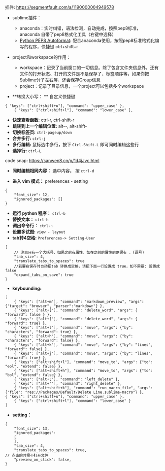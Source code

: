 插件: https://segmentfault.com/a/1190000004949578
- sublime插件：
  - anaconda：实时纠错，语法检测，自动完成，按照pep8标准，anaconda 自带了pep8格式化工具（右键中选择）
  - [Python PEP8 Autoformat](https://bitbucket.org/StephaneBunel/pythonpep8autoformat): 配合anaconda使用，按照pep8标准格式化编写的程序，快捷键 ctrl+shift+r

- project和workspace的作用：
  * workspace：记录了当前窗口的一切信息。除了包含文件夹信息外，还有文件的打开状态、打开的文件是不是保存了、标签顺序等，如果你把Sublime分了左右屏，还会保存Group信息
  * project：记录了目录信息，一个project可以包括多个workspace

- **转换大小写： ** 自定义快捷键
```
{ "keys": ["ctrl+shift+u"], "command": "upper_case" },
    { "keys": ["ctrl+shift+l"], "command": "lower_case" },
```

- **快速查看函数:** ctrl-r, ctrl-shift-r
- **跳转到上一个编辑位置:** alt--, alt-shift-
- **切换标签页:** `ctrl-pageup/down`
- **合并多行:** `ctrl-j`
- **多行编辑:** 鼠标选中多行，按下 `Ctrl-Shift-L` 即可同时编辑这些行
- **选择行:** `ctrl-L`

code snap: https://sanwen8.cn/p/1d4jJvc.html
- **同时编辑相同内容：** 选中内容， 按 `ctrl-d`


- **进入 vim 模式：** preferences - setting
```
{
	"font_size": 12,
	"ignored_packages": []
}
```

- **运行 python 程序：**  `ctrl-b`
- **替换文本：** `ctrl-h`
- **调出命令行：** `ctrl-~`
- **设置多试图:** `view - layout `
- **tab转4空格:** `Preferences-> Setting-User`
```
{
    // 注意只有一个大括号，如果之前有属性，如在之前的属性前确保有 ，(逗号)
    "tab_size": 4,
    "translate_tabs_to_spaces": true 
    //若要在保存时自动把tab 转换成空格，请把下面一行设置成 true，如不需要: 设置成 false
    "expand_tabs_on_save": true
}
```

- **keybounding:**
```
[
	{ "keys": ["alt+m"], "command": "markdown_preview", "args": {"target": "browser", "parser":"markdown"} },
	{ "keys": ["alt+["], "command": "delete_word", "args": { "forward": false } },
    { "keys": ["alt+]"], "command": "delete_word", "args": { "forward": true} },
    { "keys": ["alt+l"], "command": "move", "args": {"by": "characters", "forward": true} },
    { "keys": ["alt+h"], "command": "move", "args": {"by": "characters", "forward": false} },
    { "keys": ["alt+k"], "command": "move", "args": {"by": "lines", "forward": false} },
    { "keys": ["alt+j"], "command": "move", "args": {"by": "lines", "forward": true} },
    { "keys": ["alt+shift+l"], "command": "move_to", "args": {"to": "eol", "extend": false} },
    { "keys": ["alt+shift+h"], "command": "move_to", "args": {"to": "bol", "extend": false} },
    { "keys": ["alt+;"], "command": "left_delete" },
    { "keys": ["alt+'"], "command": "right_delete" },
    { "keys": ["alt+shift+k"], "command": "run_macro_file", "args": {"file": "res://Packages/Default/Delete Line.sublime-macro"} },
{ "keys": ["ctrl+shift+u"], "command": "upper_case" },
    { "keys": ["ctrl+shift+l"], "command": "lower_case" }
]

```
- **setting：** 
```
{
	"font_size": 13,
	"ignored_packages":
	[
	],
	"tab_size": 4,
	"translate_tabs_to_spaces": true,
// 点击的时候不打开文件
    "preview_on_click": false,
}
```
